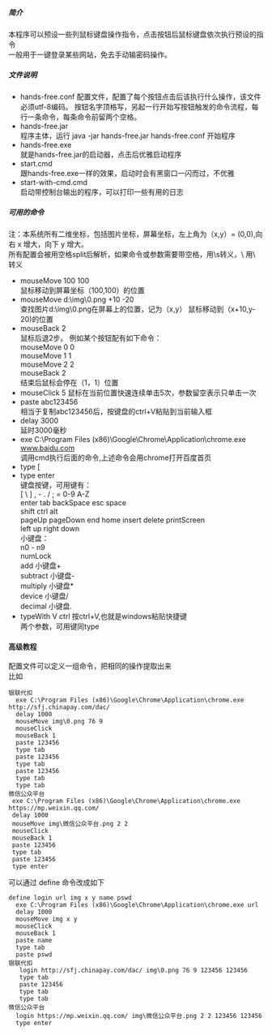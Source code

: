 ##### 简介
本程序可以预设一些列鼠标键盘操作指令，点击按钮后鼠标键盘依次执行预设的指令  
一般用于一键登录某些网站，免去手动输密码操作。
##### 文件说明
* hands-free.conf
配置文件，配置了每个按钮点击后该执行什么操作，该文件必须utf-8编码。
按钮名字顶格写，另起一行开始写按钮触发的命令流程，每行一条命令，每条命令前留两个空格。
* hands-free.jar  
程序主体，运行 java -jar hands-free.jar hands-free.conf 开始程序
* hands-free.exe  
就是hands-free.jar的启动器，点击后优雅启动程序
* start.cmd  
跟hands-free.exe一样的效果，启动时会有黑窗口一闪而过，不优雅
* start-with-cmd.cmd  
启动带控制台输出的程序，可以打印一些有用的日志

##### 可用的命令
注：本系统所有二维坐标，包括图片坐标，屏幕坐标，左上角为（x,y）= (0,0),向右 x 增大，向下 y 增大。  
所有配置会被用空格split后解析，如果命令或参数需要带空格，用\s转义，\ 用\\ 转义

 * mouseMove 100 100  
        鼠标移动到屏幕坐标（100,100）的位置
 * mouseMove d:\img\0.png  +10 -20  
        查找图片d:\img\0.png在屏幕上的位置，记为（x,y）
        鼠标移动到（x+10,y-20)的位置
 * mouseBack 2  
        鼠标后退2步。
        例如某个按钮配有如下命令：  
        mouseMove 0 0  
        mouseMove 1 1  
        mouseMove 2 2  
        mouseBack 2  
        结束后鼠标会停在（1，1）位置  
 * mouseClick 5
        鼠标在当前位置快速连续单击5次，参数留空表示只单击一次
 * paste abc123456  
        相当于复制abc123456后，按键盘的ctrl+V粘贴到当前输入框
 * delay 3000  
        延时3000毫秒
 * exe C:\Program Files (x86)\Google\Chrome\Application\chrome.exe www.baidu.com  
        调用cmd执行后面的命令,上述命令会用chrome打开百度首页  
 * type [  
 * type enter  
        键盘按键，可用键有：  
        [ \ ]  , - . / ; = 0-9 A-Z  
        enter tab backSpace esc space  
        shift ctrl alt  
        pageUp pageDown end home insert delete printScreen  
        left up right down  
        小键盘：  
        n0 - n9  
        numLock  
        add 小键盘+  
        subtract 小键盘-  
        multiply 小键盘*  
        device 小键盘/  
        decimal 小键盘.  
* typeWith V ctrl
        按ctrl+V,也就是windows粘贴快捷键  
        两个参数，可用键同type
        
#### 高级教程
 配置文件可以定义一组命令，把相同的操作提取出来  
 比如  
 ```
 银联代扣
   exe C:\Program Files (x86)\Google\Chrome\Application\chrome.exe http://sfj.chinapay.com/dac/
   delay 1000
   mouseMove img\0.png 76 9
   mouseClick
   mouseBack 1
   paste 123456
   type tab
   paste 123456
   type tab
   paste 123456
   type tab
   type tab
微信公众平台
  exe C:\Program Files (x86)\Google\Chrome\Application\chrome.exe https://mp.weixin.qq.com/
  delay 1000
  mouseMove img\微信公众平台.png 2 2
  mouseClick
  mouseBack 1
  paste 123456
  type tab
  paste 123456
  type enter
 ```
 可以通过 define 命令改成如下
```
define login url img x y name pswd
  exe C:\Program Files (x86)\Google\Chrome\Application\chrome.exe url
  delay 1000
  mouseMove img x y
  mouseClick
  mouseBack 1
  paste name
  type tab
  paste pswd
银联代扣
   login http://sfj.chinapay.com/dac/ img\0.png 76 9 123456 123456
   type tab
   paste 123456
   type tab
   type tab
微信公众平台
  login https://mp.weixin.qq.com/ img\微信公众平台.png 2 2 123456 123456
  type enter
```